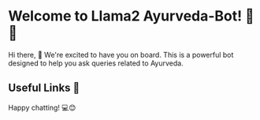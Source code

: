 # Welcome to Llama2 Ayurveda-Bot! 🚀🤖

Hi there, 👋 We're excited to have you on board. This is a powerful bot designed to help you ask queries related to Ayurveda.

## Useful Links 🔗

Happy chatting! 💻😊


